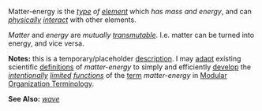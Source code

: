 Matter-energy is the *[type](https://github.com/gcassel/Modular-Organization-Terminology/blob/master/terms/type.md) of [element](https://github.com/gcassel/Modular-Organization-Terminology/blob/master/terms/element.md)* which *has mass and energy*, and can *[physically](https://github.com/gcassel/Modular-Organization-Terminology/blob/master/terms/physical.md) [interact](https://github.com/gcassel/Modular-Organization-Terminology/blob/master/terms/interact.md)* with other elements.

*Matter* and *energy* are *mutually [transmutable](https://github.com/gcassel/Modular-Organization-Terminology/blob/master/terms/transmute.md)*.  I.e. matter can be turned into energy, and vice versa.

**Notes:**  this is a temporary/placeholder [description](https://github.com/gcassel/Modular-Organization-Terminology/blob/a14b3c1b3279cff3108e881622def5bf47ef5b1e/terms/describe.md).  I may [adapt](https://github.com/gcassel/Modular-Organization-Terminology/blob/a14b3c1b3279cff3108e881622def5bf47ef5b1e/terms/adapt.md) existing scientific [definitions](https://github.com/gcassel/Modular-Organization-Terminology/blob/master/terms/define.md) of *matter-energy* to simply and efficiently [develop](https://github.com/gcassel/Modular-Organization-Terminology/blob/master/terms/develop.md) the *[intentionally](https://github.com/gcassel/Modular-Organization-Terminology/blob/master/terms/intend.md) [limited](https://github.com/gcassel/Modular-Organization-Terminology/blob/master/terms/limit.md) [functions](https://github.com/gcassel/Modular-Organization-Terminology/blob/master/terms/function.md)* of the [term](https://github.com/gcassel/Modular-Organization-Terminology/blob/master/terms/term.md) *matter-energy* in [Modular Organization Terminology](https://github.com/gcassel/Modular-Organization-Terminology).

**See Also:** *[wave](https://github.com/gcassel/Modular-Organization-Terminology/blob/master/terms/wave.md)*
